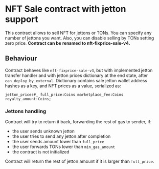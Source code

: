 # NFT Sale contract with jetton support
This contract allows to sell NFT for jettons or TONs. You can specify any number of jettons you want. Also, you can disable selling by TONs setting zero price. **Contract can be renamed to nft-fixprice-sale-v4.**

## Behaviour
Contract behaves like `nft-fixprice-sale-v3`, but with implemented jetton transfer handler and with jetton prices dictionary at the end state, after `can_deploy_by_external`.
Dictionary contains sale jetton wallet address hashes as a key, and NFT prices as a value, serialized as:
```
jetton_prices#_ full_price:Coins marketplace_fee:Coins royalty_amount:Coins; 
```
### Jettons handling
Contract will try to return it back, forwarding the rest of gas to sender, if: 
- the user sends unknown jetton
- the user tries to send any jetton after completion
- the user sends amount lower than `full_price`
- the user forwards TONs lower than `min_gas_amount`
- the contract is not initialized

Contract will return the rest of jetton amount if it is larger than `full_price`.
